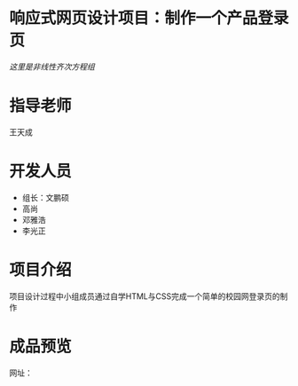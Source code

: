 # 响应式网页设计项目：制作一个产品登录页
*这里是非线性齐次方程组*
# 指导老师
王天成
# 开发人员
* 组长：文鹏硕
* 高尚
* 邓雅浩
* 李光正
# 项目介绍
项目设计过程中小组成员通过自学HTML与CSS完成一个简单的校园网登录页的制作
# 成品预览
网址：

